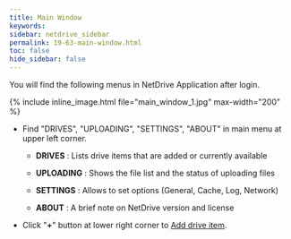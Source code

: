 ```yaml
---
title: Main Window
keywords:
sidebar: netdrive_sidebar
permalink: 19-63-main-window.html
toc: false
hide_sidebar: false
---
```


You will find the following menus in NetDrive Application after login.

{% include inline_image.html file="main_window_1.jpg" max-width="200" %}

- Find "DRIVES", "UPLOADING", "SETTINGS", "ABOUT" in main menu at upper left corner.

  - **DRIVES** : Lists drive items that are added or currently available

  - **UPLOADING** : Shows the file list and the status of uploading files

  - **SETTINGS** : Allows to set options (General, Cache, Log, Network)

  - **ABOUT** : A brief note on NetDrive version and license

- Click "**+**" button at lower right corner to [Add drive item](../add-configure-drive).
